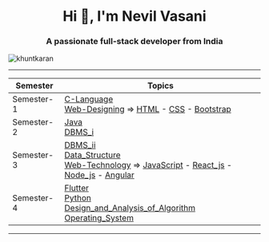 <h1 align="center">Hi 👋, I'm Nevil Vasani</h1>
<h3 align="center">A passionate full-stack developer from India</h3>

<p align="left"> <img src="https://komarev.com/ghpvc/?username=khuntkaran&label=Profile%20views&color=0e75b6&style=flat" alt="khuntkaran" /> </p>


------------------------------------------------------------------------------------------------------------------------------------------

| Semester   | Topics                                                             |
| ----------------- | ------------------------------------------------------------------ |
| Semester-1 |[C-Language](https://github.com/khuntkaran/semester-1/tree/main/c-language) <br/>[Web-Designing](https://github.com/khuntkaran/semester-1/tree/main/web-designing) ⇒ [HTML](https://github.com/khuntkaran/semester-1/tree/main/web-designing/01_html)  - [CSS](https://github.com/khuntkaran/semester-1/tree/main/web-designing/02_css) - [Bootstrap](https://github.com/khuntkaran/semester-1/tree/main/web-designing/03_Bootstrap) |
| Semester-2 |[Java](https://github.com/khuntkaran/semester-2/tree/main/JAVA)<br/>[DBMS_i](https://github.com/khuntkaran/semester-2/tree/main/DBMS)|
| Semester-3 |[DBMS_ii](https://github.com/khuntkaran/semester-3/tree/main/DBMS)<br/>[Data_Structure](https://github.com/khuntkaran/semester-3/tree/main/Data%20Structure)<br/>[Web-Technology](https://github.com/khuntkaran/semester-3/tree/main/Web%20Technology) ⇒ [JavaScript](https://github.com/khuntkaran/semester-3/tree/main/Web%20Technology/01%20Javascript) - [React_js](https://github.com/khuntkaran/semester-3/tree/main/Web%20Technology/02%20React%20js) - [Node_js](https://github.com/khuntkaran/semester-3/tree/main/Web%20Technology/03%20Node%20js) - [Angular](https://github.com/khuntkaran/semester-3/tree/main/Web%20Technology/04%20Angular%20js)  |
| Semester-4 |[Flutter](https://github.com/khuntkaran/semester-4/tree/main/Flutter)<br/>[Python](https://github.com/khuntkaran/semester-4/tree/main/Python)<br/>[Design_and_Analysis_of_Algorithm](https://github.com/khuntkaran/semester-4/tree/main/Algorithm)<br/>[Operating_System](https://github.com/khuntkaran/semester-4/tree/main/Operating%20System)|
 
---------------------------------------------------------------------------------------------------------------------------------------------------------
